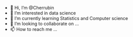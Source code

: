 - 👋 Hi, I’m @Cherrubin
- 👀 I’m interested in data science
- 🌱 I’m currently learning Statistics and Computer science
- 💞️ I’m looking to collaborate on ...
- 📫 How to reach me ...

<!---
Cherrubin/Cherrubin is a ✨ special ✨ repository because its `README.md` (this file) appears on your GitHub profile.
You can click the Preview link to take a look at your changes.
--->
